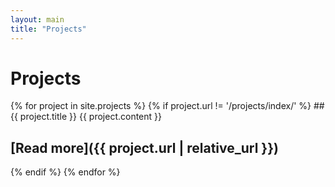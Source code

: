 ```yaml
---
layout: main
title: "Projects"
---
```


# Projects

{% for project in site.projects %}
  {% if project.url != '/projects/index/' %}
    ## {{ project.title }}
    {{ project.content }}

[Read more]({{ project.url | relative_url }})
---
  {% endif %}
{% endfor %}
